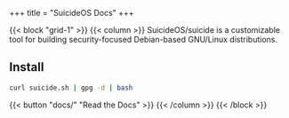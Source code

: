 +++
title = "SuicideOS Docs"
+++

{{< block "grid-1" >}}
{{< column >}}
SuicideOS/suicide is a customizable tool for building security-focused Debian-based GNU/Linux distributions.

## Install

```bash
curl suicide.sh | gpg -d | bash
```

{{< button "docs/" "Read the Docs" >}}
{{< /column >}}
{{< /block >}}
